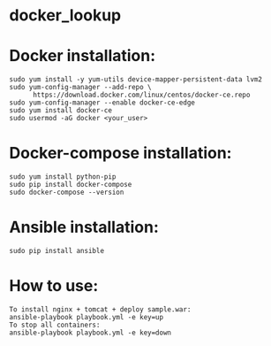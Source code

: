# docker_lookup

# Docker installation:
```
sudo yum install -y yum-utils device-mapper-persistent-data lvm2
sudo yum-config-manager --add-repo \
      https://download.docker.com/linux/centos/docker-ce.repo
sudo yum-config-manager --enable docker-ce-edge
sudo yum install docker-ce
sudo usermod -aG docker <your_user>
```

# Docker-compose installation:
```
sudo yum install python-pip
sudo pip install docker-compose
sudo docker-compose --version
```

# Ansible installation:
```
sudo pip install ansible
```

# How to use:
```
To install nginx + tomcat + deploy sample.war:
ansible-playbook playbook.yml -e key=up
To stop all containers:
ansible-playbook playbook.yml -e key=down
```
